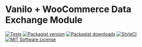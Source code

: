 # Vanilo + WooCommerce Data Exchange Module

[![Tests](https://img.shields.io/github/workflow/status/vanilophp/woocommerce-sync/tests/master?style=flat-square)](https://github.com/vanilophp/woocommerce-sync/actions?query=workflow%3Atests)
[![Packagist version](https://img.shields.io/packagist/v/vanilo/woocommerce-sync.svg?style=flat-square)](https://packagist.org/packages/vanilo/woocommerce-sync)
[![Packagist downloads](https://img.shields.io/packagist/dt/vanilo/woocommerce-sync.svg?style=flat-square)](https://packagist.org/packages/vanilo/woocommerce-sync)
[![StyleCI](https://styleci.io/repos/432689407/shield?branch=master)](https://styleci.io/repos/432689407)
[![MIT Software License](https://img.shields.io/badge/license-MIT-blue.svg?style=flat-square)](LICENSE.md)

